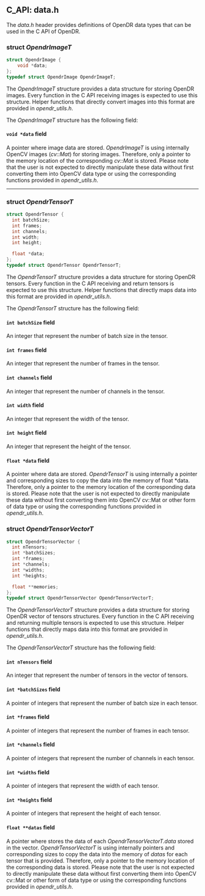 ## C_API: data.h


The *data.h* header provides definitions of OpenDR data types that can be used in the C API of OpenDR.

### struct *OpendrImageT*
```C
struct OpendrImage {
    void *data;
};
typedef struct OpendrImage OpendrImageT;
```


The *OpendrImageT* structure provides a data structure for storing OpenDR images. 
Every function in the C API receiving images is expected to use this structure.
Helper functions that directly convert images into this format are provided in *opendr_utils.h*.

The *OpendrImageT* structure has the following field:

#### `void *data` field

A pointer where image data are stored. 
*OpendrImageT* is using internally OpenCV images (*cv::Mat*) for storing images. 
Therefore, only a pointer to the memory location of the corresponding *cv::Mat* is stored.
Please note that the user is not expected to directly manipulate these data without first converting them into OpenCV data type or using the corresponding functions provided in *opendr_utils.h*.

---

### struct *OpendrTensorT*
```C
struct OpendrTensor {
  int batchSize;
  int frames;
  int channels;
  int width;
  int height;

  float *data;
};
typedef struct OpendrTensor OpendrTensorT;
```


The *OpendrTensorT* structure provides a data structure for storing OpenDR tensors.
Every function in the C API receiving and return tensors is expected to use this structure.
Helper functions that directly maps data into this format are provided in *opendr_utils.h*.

The *OpendrTensorT* structure has the following field:

#### `int batchSize` field

An integer that represent the number of batch size in the tensor.

#### `int frames` field

An integer that represent the number of frames in the tensor.

#### `int channels` field

An integer that represent the number of channels in the tensor.

#### `int width` field

An integer that represent the width of the tensor.

#### `int height` field

An integer that represent the height of the tensor.

#### `float *data` field

A pointer where data are stored.
*OpendrTensorT* is using internally a pointer and corresponding sizes to copy the data into the memory of float *data.
Therefore, only a pointer to the memory location of the corresponding data is stored.
Please note that the user is not expected to directly manipulate these data without first converting them into OpenCV cv::Mat or other form of data type or using the corresponding functions provided in *opendr_utils.h*.

### struct *OpendrTensorVectorT*
```C
struct OpendrTensorVector {
  int nTensors;
  int *batchSizes;
  int *frames;
  int *channels;
  int *widths;
  int *heights;

  float **memories;
};
typedef struct OpendrTensorVector OpendrTensorVectorT;
```


The *OpendrTensorVectorT* structure provides a data structure for storing OpenDR vector of tensors structures.
Every function in the C API receiving and returning multiple tensors is expected to use this structure.
Helper functions that directly maps data into this format are provided in *opendr_utils.h*.

The *OpendrTensorVectorT* structure has the following field:

#### `int nTensors` field

An integer that represent the number of tensors in the vector of tensors.

#### `int *batchSizes` field

A pointer of integers that represent the number of batch size in each tensor.

#### `int *frames` field

A pointer of integers that represent the number of frames in each tensor.

#### `int *channels` field

A pointer of integers that represent the number of channels in each tensor.

#### `int *widths` field

A pointer of integers that represent the width of each tensor.

#### `int *heights` field

A pointer of integers that represent the height of each tensor.

#### `float **datas` field

A pointer where stores the data of each *OpendrTensorVectorT.data* stored in the vector.
*OpendrTensorVectorT* is using internally pointers and corresponding sizes to copy the data into the memory of *datas* for each tensor that is provided.
Therefore, only a pointer to the memory location of the corresponding data is stored.
Please note that the user is not expected to directly manipulate these data without first converting them into OpenCV cv::Mat or other form of data type or using the corresponding functions provided in *opendr_utils.h*.
